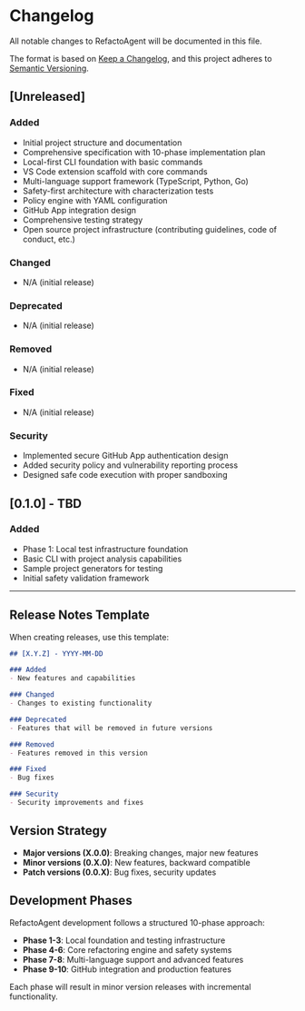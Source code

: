 # Changelog

All notable changes to RefactoAgent will be documented in this file.

The format is based on [Keep a Changelog](https://keepachangelog.com/en/1.0.0/),
and this project adheres to [Semantic Versioning](https://semver.org/spec/v2.0.0.html).

## [Unreleased]

### Added
- Initial project structure and documentation
- Comprehensive specification with 10-phase implementation plan
- Local-first CLI foundation with basic commands
- VS Code extension scaffold with core commands
- Multi-language support framework (TypeScript, Python, Go)
- Safety-first architecture with characterization tests
- Policy engine with YAML configuration
- GitHub App integration design
- Comprehensive testing strategy
- Open source project infrastructure (contributing guidelines, code of conduct, etc.)

### Changed
- N/A (initial release)

### Deprecated
- N/A (initial release)

### Removed
- N/A (initial release)

### Fixed
- N/A (initial release)

### Security
- Implemented secure GitHub App authentication design
- Added security policy and vulnerability reporting process
- Designed safe code execution with proper sandboxing

## [0.1.0] - TBD

### Added
- Phase 1: Local test infrastructure foundation
- Basic CLI with project analysis capabilities
- Sample project generators for testing
- Initial safety validation framework

---

## Release Notes Template

When creating releases, use this template:

```markdown
## [X.Y.Z] - YYYY-MM-DD

### Added
- New features and capabilities

### Changed
- Changes to existing functionality

### Deprecated
- Features that will be removed in future versions

### Removed
- Features removed in this version

### Fixed
- Bug fixes

### Security
- Security improvements and fixes
```

## Version Strategy

- **Major versions (X.0.0)**: Breaking changes, major new features
- **Minor versions (0.X.0)**: New features, backward compatible
- **Patch versions (0.0.X)**: Bug fixes, security updates

## Development Phases

RefactoAgent development follows a structured 10-phase approach:

- **Phase 1-3**: Local foundation and testing infrastructure
- **Phase 4-6**: Core refactoring engine and safety systems  
- **Phase 7-8**: Multi-language support and advanced features
- **Phase 9-10**: GitHub integration and production features

Each phase will result in minor version releases with incremental functionality.